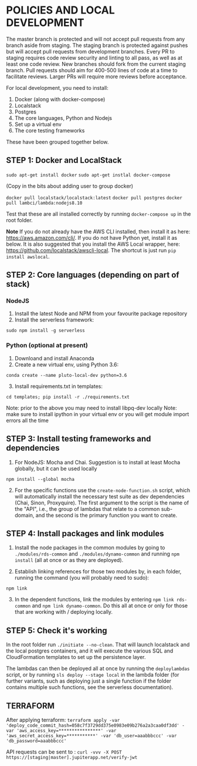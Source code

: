 # POLICIES AND LOCAL DEVELOPMENT

The master branch is protected and will not accept pull requests from any branch aside from staging. The staging 
branch is protected against pushes but will accept pull requests from development branches. Every PR to staging requires code review 
security and linting to all pass, as well as at least one code review. New branches should fork from the current staging branch. 
Pull requests should aim for 400-500 lines of code at a time to facilitate reviews. Larger PRs will require more reviews before acceptance.

For local development, you need to install:

1.   Docker (along with docker-compose)
2.   Localstack
3.   Postgres
4.   The core languages, Python and Nodejs
5.   Set up a virtual env
6.   The core testing frameworks

These have been grouped together below.

## STEP 1: Docker and LocalStack

`sudo apt-get install docker`
`sudo apt-get instlal docker-compose`

(Copy in the bits about adding user to group docker)

`docker pull localstack/localstack:latest`
`docker pull postgres`
`docker pull lambci/lambda:nodejs8.10`

Test that these are all installed correctly by running `docker-compose up` in the root folder.

**Note** If you do not already have the AWS CLI installed, then install it as here: <https://aws.amazon.com/cli/>. If you
do not have Python yet, install it as below. It is also suggested that you install the AWS Local wrapper, here: 
<https://github.com/localstack/awscli-local>. The shortcut is just run `pip install awslocal`.

## STEP 2: Core languages (depending on part of stack)

### NodeJS

1.  Install the latest Node and NPM from your favourite package repository
2.  Install the serverless framework:

`sudo npm install -g serverless`

### Python (optional at present)

1.  Downloand and install Anaconda
2.  Create a new virtual env, using Python 3.6:

`conda create --name pluto-local-dev python=3.6`

3.  Install requirements.txt in templates:

`cd templates; pip install -r ./requirements.txt`

Note: prior to the above you may need to install libpq-dev locally
Note: make sure to install ipython in your virtual env or you will get module import errors all the time

## STEP 3: Install testing frameworks and dependencies

1.  For NodeJS: Mocha and Chai. Suggestion is to install at least Mocha globally, but it can be used locally

`npm install --global mocha`

2.  For the specific functions use the `create-node-function.sh` script, which will automatically install the necessary
test suite as dev dependencies (Chai, Sinon, Proxyquire). The first argument to the script is the name of the "API", i.e., the 
group of lambdas that relate to a common sub-domain, and the second is the primary function you want to create. 

## STEP 4: Install packages and link modules

1.  Install the node packages in the common modules by going to `./modules/rds-common` and `./modules/dynamo-common` and running
`npm install` (all at once or as they are deployed).

2.  Establish linking references for those two modules by, in each folder, running the command (you will probably need to sudo):

``npm link``

3.  In the dependent functions, link the modules by entering `npm link rds-common` and `npm link dynamo-common`. Do this all at
once or only for those that are working with / deploying locally.

## STEP 5: Check it's working

In the root folder run `./initiate --no-clean`. That will launch localstack and the local postgres containers, and it will 
execute the various SQL and CloudFormation templates to set up the persistence layer.

The lambdas can then be deployed all at once by running the `deploylambdas` script, or by running `sls deploy --stage local` 
in the lambda folder (for further variants, such as deploying just a single function if the folder contains multiple such 
functions, see the serverless documentation).

## TERRAFORM
After applying terraform:
`terraform apply -var 'deploy_code_commit_hash=058c7f3729dd375e0983e09b276a2a3caa0df3dd' -var 'aws_access_key=****************' -var 'aws_secret_access_key=***********' -var 'db_user=aaabbbccc' -var 'db_password=aaabbbccc'`

API requests can be sent to :
`curl -vvv -X POST  https://[staging|master].jupiterapp.net/verify-jwt`